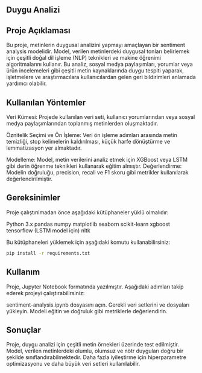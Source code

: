 ## Duygu Analizi

## Proje Açıklaması

Bu proje, metinlerin duygusal analizini yapmayı amaçlayan bir sentiment analysis modelidir. Model, verilen metinlerdeki duygusal tonları belirlemek için çeşitli doğal dil işleme (NLP) teknikleri ve makine öğrenimi algoritmalarını kullanır. Bu analiz, sosyal medya paylaşımları, yorumlar veya ürün incelemeleri gibi çeşitli metin kaynaklarında duygu tespiti yaparak, işletmelere ve araştırmacılara kullanıcılardan gelen geri bildirimleri anlamada yardımcı olabilir.

## Kullanılan Yöntemler

Veri Kümesi: Projede kullanılan veri seti, kullanıcı yorumlarından veya sosyal medya paylaşımlarından toplanmış metinlerden oluşmaktadır.

Öznitelik Seçimi ve Ön İşleme: Veri ön işleme adımları arasında metin temizliği, stop kelimelerin kaldırılması, küçük harfe dönüştürme ve lemmatizasyon yer almaktadır.

Modelleme: Model, metin verilerini analiz etmek için XGBoost veya LSTM gibi derin öğrenme teknikleri kullanarak eğitim almıştır.
Değerlendirme: Modelin doğruluğu, precision, recall ve F1 skoru gibi metrikler kullanılarak değerlendirilmiştir.

## Gereksinimler

Proje çalıştırılmadan önce aşağıdaki kütüphaneler yüklü olmalıdır:

Python 3.x
pandas
numpy
matplotlib
seaborn
scikit-learn
xgboost
tensorflow (LSTM model için)
nltk

Bu kütüphaneleri yüklemek için aşağıdaki komutu kullanabilirsiniz:

```bash
pip install -r requirements.txt
```


## Kullanım
Proje, Jupyter Notebook formatında yazılmıştır. Aşağıdaki adımları takip ederek projeyi çalıştırabilirsiniz:

sentiment-analysis.ipynb dosyasını açın.
Gerekli veri setlerini ve dosyaları yükleyin.
Modeli eğitin ve doğruluk gibi metriklerle değerlendirin.

## Sonuçlar
Proje, duygu analizi için çeşitli metin örnekleri üzerinde test edilmiştir. Model, verilen metinlerdeki olumlu, olumsuz ve nötr duyguları doğru bir şekilde sınıflandırabilmektedir. Daha fazla iyileştirme için hiperparametre optimizasyonu ve daha büyük veri setleri kullanılabilir.

